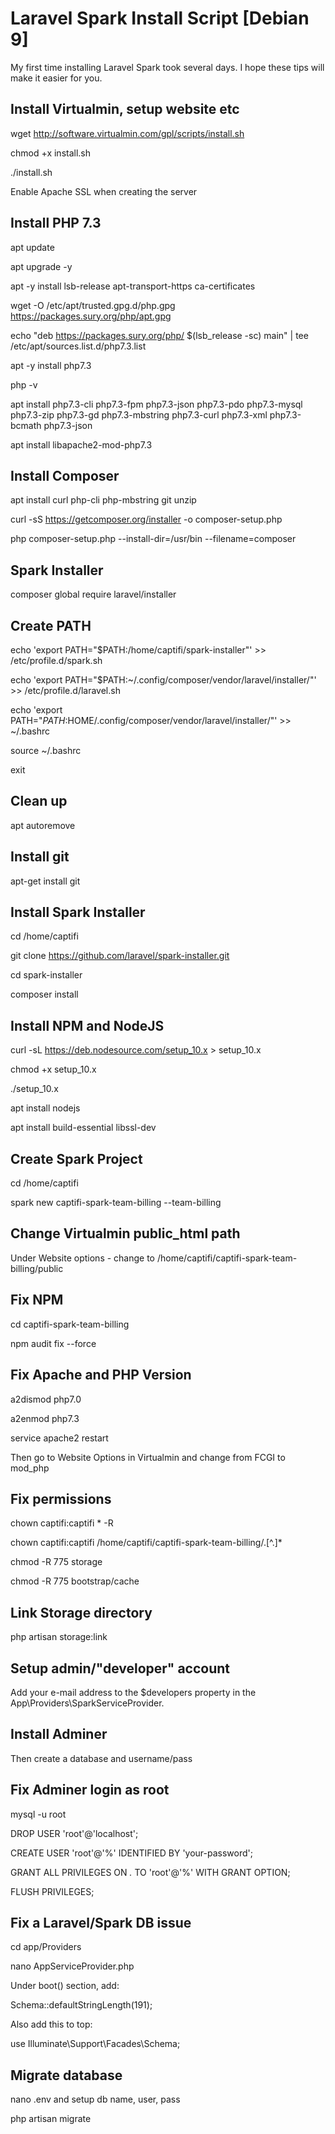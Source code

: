 # Laravel Spark Install Script [Debian 9]
My first time installing Laravel Spark took several days. I hope these tips will make it easier for you.

## Install Virtualmin, setup website etc
wget http://software.virtualmin.com/gpl/scripts/install.sh

chmod +x install.sh

./install.sh

Enable Apache SSL when creating the server


## Install PHP 7.3
apt update

apt upgrade -y

apt -y install lsb-release apt-transport-https ca-certificates 

wget -O /etc/apt/trusted.gpg.d/php.gpg https://packages.sury.org/php/apt.gpg

echo "deb https://packages.sury.org/php/ $(lsb_release -sc) main" | tee /etc/apt/sources.list.d/php7.3.list

apt -y install php7.3

php -v

apt install php7.3-cli php7.3-fpm php7.3-json php7.3-pdo php7.3-mysql php7.3-zip php7.3-gd  php7.3-mbstring php7.3-curl php7.3-xml 
php7.3-bcmath php7.3-json

apt install libapache2-mod-php7.3


## Install Composer
apt install curl php-cli php-mbstring git unzip

curl -sS https://getcomposer.org/installer -o composer-setup.php

php composer-setup.php --install-dir=/usr/bin --filename=composer


## Spark Installer
composer global require laravel/installer

## Create PATH
echo 'export PATH="$PATH:/home/captifi/spark-installer"' >> /etc/profile.d/spark.sh

echo 'export PATH="$PATH:~/.config/composer/vendor/laravel/installer/"' >> /etc/profile.d/laravel.sh

echo 'export PATH="$PATH:$HOME/.config/composer/vendor/laravel/installer/"' >> ~/.bashrc

source ~/.bashrc

exit

## Clean up
apt autoremove

## Install git
apt-get install git

## Install Spark Installer
cd /home/captifi

git clone https://github.com/laravel/spark-installer.git

cd spark-installer

composer install

## Install NPM and NodeJS
curl -sL https://deb.nodesource.com/setup_10.x > setup_10.x 

chmod +x setup_10.x

./setup_10.x

apt install nodejs

apt install build-essential libssl-dev

## Create Spark Project
cd /home/captifi

spark new captifi-spark-team-billing --team-billing

## Change Virtualmin public_html path
Under Website options - change to /home/captifi/captifi-spark-team-billing/public

## Fix NPM
cd captifi-spark-team-billing

npm audit fix --force

## Fix Apache and PHP Version
a2dismod php7.0

a2enmod php7.3

service apache2 restart

Then go to Website Options in Virtualmin and change from FCGI to mod_php

## Fix permissions
chown captifi:captifi * -R

chown captifi:captifi /home/captifi/captifi-spark-team-billing/.[^.]*

chmod -R 775 storage

chmod -R 775 bootstrap/cache

## Link Storage directory
php artisan storage:link

## Setup admin/"developer" account
Add your e-mail address to the $developers property in the App\Providers\SparkServiceProvider.

## Install Adminer
Then create a database and username/pass

## Fix Adminer login as root
mysql -u root

DROP USER 'root'@'localhost';

CREATE USER 'root'@'%' IDENTIFIED BY 'your-password';

GRANT ALL PRIVILEGES ON *.* TO 'root'@'%' WITH GRANT OPTION;

FLUSH PRIVILEGES;

## Fix a Laravel/Spark DB issue
cd app/Providers

nano AppServiceProvider.php

Under boot() section, add:

Schema::defaultStringLength(191);

Also add this to top:

use Illuminate\Support\Facades\Schema;

## Migrate database
nano .env and setup db name, user, pass

php artisan migrate
